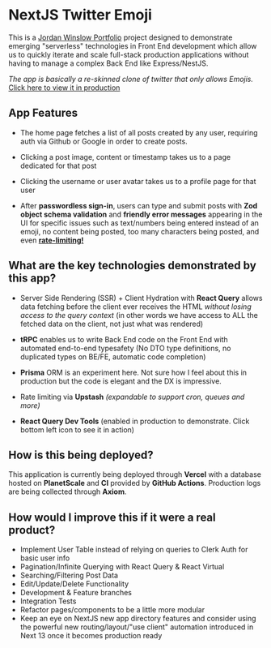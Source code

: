 # NextJS Twitter Emoji

This is a [Jordan Winslow Portfolio](https://JordanWinslow.dev) project designed to demonstrate emerging "serverless" technologies in Front End development which allow us to quickly iterate and scale full-stack production applications without having to manage a complex Back End like Express/NestJS.

_The app is basically a re-skinned clone of twitter that only allows Emojis._ [Click here to view it in production](https://next-twitter-emoji-15dqrtpo4-jordanwinslow.vercel.app/)

## App Features

- The home page fetches a list of all posts created by any user, requiring auth via Github or Google in order to create posts.

- Clicking a post image, content or timestamp takes us to a page dedicated for that post

- Clicking the username or user avatar takes us to a profile page for that user

- After **passwordless sign-in**, users can type and submit posts with **Zod object schema validation** and **friendly error messages** appearing in the UI for specific issues such as text/numbers being entered instead of an emoji, no content being posted, too many characters being posted, and even <u>**rate-limiting!**</u>

## What are the key technologies demonstrated by this app?

- Server Side Rendering (SSR) + Client Hydration with **React Query** allows data fetching before the client ever receives the HTML _without losing access to the query context_ (in other words we have access to ALL the fetched data on the client, not just what was rendered)

- **tRPC** enables us to write Back End code on the Front End with automated end-to-end typesafety (No DTO type definitions, no duplicated types on BE/FE, automatic code completion)

- **Prisma** ORM is an experiment here. Not sure how I feel about this in production but the code is elegant and the DX is impressive.

- Rate limiting via **Upstash** _(expandable to support cron, queues and more)_

- **React Query Dev Tools** (enabled in production to demonstrate. Click bottom left icon to see it in action)

## How is this being deployed?

This application is currently being deployed through **Vercel** with a database hosted on **PlanetScale** and **CI** provided by **GitHub Actions**. Production logs are being collected through **Axiom**.

## How would I improve this if it were a real product?

- Implement User Table instead of relying on queries to Clerk Auth for basic user info
- Pagination/Infinite Querying with React Query & React Virtual
- Searching/Filtering Post Data
- Edit/Update/Delete Functionality
- Development & Feature branches
- Integration Tests
- Refactor pages/components to be a little more modular
- Keep an eye on NextJS new app directory features and consider using the powerful new routing/layout/"use client" automation introduced in Next 13 once it becomes production ready
